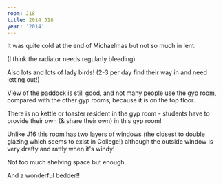 ```yaml
---
room: J18
title: 2014 J18
year: '2014'
---
```


It was quite cold at the end of Michaelmas but not so much in lent.

(I think the radiator needs regularly bleeding)

Also lots and lots of lady birds! (2-3 per day find their way in and need letting out!)

View of the paddock is still good, and not many people use the gyp room, compared with the other gyp rooms, because it is on the top floor.

There is no kettle or toaster resident in the gyp room - students have to provide their own (& share their own) in this gyp room!

Unlike J16 this room has two layers of windows (the closest to double glazing which seems to exist in College!) although the outside window is very drafty and rattly when it's windy!

Not too much shelving space but enough.

And a wonderful bedder!!